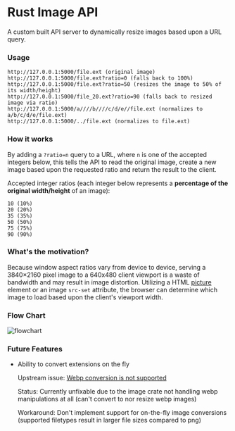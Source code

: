 # Rust Image API

A custom built API server to dynamically resize images based upon a URL query.

### Usage

```
http://127.0.0.1:5000/file.ext (original image)
http://127.0.0.1:5000/file.ext?ratio=0 (falls back to 100%)
http://127.0.0.1:5000/file.ext?ratio=50 (resizes the image to 50% of its width/height)
http://127.0.0.1:5000/file_20.ext?ratio=90 (falls back to resized image via ratio)
http://127.0.0.1:5000/a////b////c/d/e//file.ext (normalizes to a/b/c/d/e/file.ext)
http://127.0.0.1:5000/../file.ext (normalizes to file.ext)
```

### How it works

By adding a `?ratio=n` query to a URL, where `n` is one of the accepted integers below, this tells the
API to read the original image, create a new image based upon the requested ratio and return the result
to the client.

Accepted integer ratios (each integer below represents a **percentage of the original width/height** of an image):

```
10 (10%)
20 (20%)
35 (35%)
50 (50%)
75 (75%)
90 (90%)
```

### What's the motivation?

Because window aspect ratios vary from device to device, serving a 3840×2160 pixel image to a 640x480 client
viewport is a waste of bandwidth and may result in image distortion. Utilizing a HTML [picture](https://www.w3schools.com/TAGS/tag_picture.asp) element or an image
`src-set` attribute, the browser can determine which image to load based upon the client's viewport width.

### Flow Chart

![flowchart](https://i.imgur.com/m7j3XOU.png)

### Future Features

- Ability to convert extensions on the fly

  Upstream issue: [Webp conversion is not supported](https://github.com/image-rs/image/issues/582)

  Status: Currently unfixable due to the image crate not handling webp manipulations at all (can't convert to nor resize webp images)

  Workaround: Don't implement support for on-the-fly image conversions (supported filetypes result in larger file sizes compared to png)
